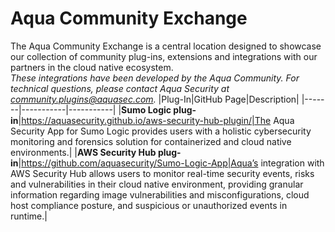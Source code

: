 # Aqua Community Exchange
The Aqua Community Exchange is a central location designed to showcase our collection of community plug-ins, extensions and integrations with our partners in the cloud native ecosystem.  
_These integrations have been developed by the Aqua Community. For technical questions, please contact Aqua Security at community.plugins@aquasec.com._
|Plug-In|GitHub Page|Description|
|-------|-----------|-----------|
|**Sumo Logic plug-in**|https://aquasecurity.github.io/aws-security-hub-plugin/|The Aqua Security App for Sumo Logic provides users with a holistic cybersecurity monitoring and forensics solution for containerized and cloud native environments.|
|**AWS Security Hub plug-in**|https://github.com/aquasecurity/Sumo-Logic-App|Aqua’s integration with AWS Security Hub allows users to monitor real-time security events, risks and vulnerabilities in their cloud native environment, providing granular information regarding image vulnerabilities and misconfigurations, cloud host compliance posture, and suspicious or unauthorized events in runtime.|
